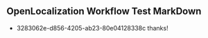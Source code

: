 ## OpenLocalization Workflow Test MarkDown
* 3283062e-d856-4205-ab23-80e04128338c thanks!

<!--HONumber=Oct16_HO4-->


